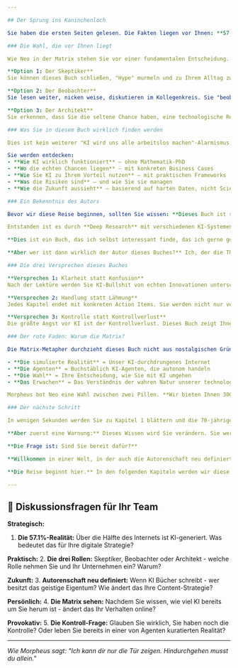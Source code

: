 ```yaml
---

## Der Sprung ins Kaninchenloch

Sie haben die ersten Seiten gelesen. Die Fakten liegen vor Ihnen: **57,1% des Internets ist KI-generiert. 847 Agenten treffen in diesem Moment Entscheidungen. Ihre Realität ist bereits durchdrungen von künstlicher Intelligenz.**

### Die Wahl, die vor Ihnen liegt

Wie Neo in der Matrix stehen Sie vor einer fundamentalen Entscheidung. Aber anders als im Film gibt es hier keine blaue Pille, die Sie in behagliche Unwissenheit zurückführt. **Die Transformation hat bereits begonnen.** Die einzige Wahl ist, wie Sie darauf reagieren.

**Option 1: Der Skeptiker**  
Sie können dieses Buch schließen, "Hype" murmeln und zu Ihrem Alltag zurückkehren. In 18 Monaten werden Sie sich wundern, warum Ihre Konkurrenten plötzlich doppelt so effizient sind. In 3 Jahren werden Sie verstehen – zu spät.

**Option 2: Der Beobachter**  
Sie lesen weiter, nicken weise, diskutieren im Kollegenkreis. Sie "beobachten die Entwicklung" und warten auf den "richtigen Moment". Spoiler: Der richtige Moment war gestern.

**Option 3: Der Architekt**  
Sie erkennen, dass Sie die seltene Chance haben, eine technologische Revolution mitzugestalten. Nicht als Opfer, sondern als aktiver Teilnehmer. **Sie werden zum Architekten Ihrer eigenen KI-unterstützten Zukunft.**

### Was Sie in diesem Buch wirklich finden werden

Dies ist kein weiterer "KI wird uns alle arbeitslos machen"-Alarmismus. Es ist auch kein "KI löst alle Probleme"-Evangelium. **Es ist eine nüchterne, praxisorientierte Analyse der größten technologischen Umwälzung seit der Industrialisierung.**

Sie werden entdecken:
- **Wie KI wirklich funktioniert** – ohne Mathematik-PhD
- **Wo die echten Chancen liegen** – mit konkreten Business Cases
- **Wie Sie KI zu Ihrem Vorteil nutzen** – mit praktischen Frameworks
- **Was die Risiken sind** – und wie Sie sie managen
- **Wie die Zukunft aussieht** – basierend auf harten Daten, nicht Science Fiction

### Ein Bekenntnis des Autors

Bevor wir diese Reise beginnen, sollten Sie wissen: **Dieses Buch ist selbst ein Produkt der KI-Revolution, die es beschreibt.**

Entstanden ist es durch **Deep Research** mit verschiedenen KI-Systemen, durch die Entwicklung spezialisierter Prompt-Frameworks und durch hunderte Stunden intensiver Zusammenarbeit zwischen Mensch und Maschine. Als Autor durfte ich zusehen, wie die KI das Buch Buchstabe für Buchstabe schrieb – ein faszinierender Prozess, der zugleich produktiv und verstörend war.

**Dies ist ein Buch, das ich selbst interessant finde, das ich gerne geschrieben hätte, aber wohl möglich niemals die Zeit gefunden hätte zu schreiben.** Die KI hat nicht nur recherchiert und formuliert – sie hat strukturiert, argumentiert und sogar kreative Verbindungen hergestellt, die mir selbst nicht eingefallen wären.

**Aber wer ist dann wirklich der Autor dieses Buches?** Ich, der die Themen vorgab, das Framework entwickelte und die Ergebnisse kuratierte? Oder die KI, die den Großteil der Recherche, Formulierung und Strukturierung übernahm? Diese Frage ist mehr als akademisch – sie ist das Herzstück unserer neuen Realität.

### Die drei Versprechen dieses Buches

**Versprechen 1: Klarheit statt Konfusion**  
Nach der Lektüre werden Sie KI-Bullshit von echten Innovationen unterscheiden können. Sie werden die richtigen Fragen stellen und fundierte Entscheidungen treffen.

**Versprechen 2: Handlung statt Lähmung**  
Jedes Kapitel endet mit konkreten Action Items. Sie werden nicht nur verstehen, sondern handeln können. Heute, morgen, nächste Woche.

**Versprechen 3: Kontrolle statt Kontrollverlust**  
Die größte Angst vor KI ist der Kontrollverlust. Dieses Buch zeigt Ihnen, wie Sie die Kontrolle behalten – oder zurückgewinnen.

### Der rote Faden: Warum die Matrix?

Die Matrix-Metapher durchzieht dieses Buch nicht aus nostalgischen Gründen. Sie ist die perfekte Allegorie für unsere Zeit:

- **Die simulierte Realität** = Unser KI-durchdrungenes Internet
- **Die Agenten** = Buchstäblich KI-Agenten, die autonom handeln
- **Die Wahl** = Ihre Entscheidung, wie Sie mit KI umgehen
- **Das Erwachen** = Das Verständnis der wahren Natur unserer technologischen Realität

Morpheus bot Neo eine Wahl zwischen zwei Pillen. **Wir bieten Ihnen 300 Seiten Wissen, Werkzeuge und Wegweiser.**

### Der nächste Schritt

In wenigen Sekunden werden Sie zu Kapitel 1 blättern und die 70-jährige Geschichte der KI erkunden. Sie werden verstehen, warum gerade JETZT der Wendepunkt ist. Sie werden sehen, wie aus akademischen Träumen industrielle Realität wurde.

**Aber zuerst eine Warnung:** Dieses Wissen wird Sie verändern. Sie werden die Welt mit anderen Augen sehen. E-Mails, Social Media Posts, Nachrichtenartikel – nichts wird mehr selbstverständlich menschlich erscheinen. Sie werden die Matrix sehen.

**Die Frage ist: Sind Sie bereit dafür?**

**Willkommen in einer Welt, in der auch die Autorenschaft neu definiert wird.**

**Die Reise beginnt hier.** In den folgenden Kapiteln werden wir diese neue Realität erkunden – von den technischen Fundamenten bis zu den gesellschaftlichen Auswirkungen einer Welt, in der die Grenzen zwischen Mensch und Maschine, zwischen real und künstlich, zunehmend verschwimmen.

---
```


## 💭 Diskussionsfragen für Ihr Team

**Strategisch:**
1. **Die 57.1%-Realität:** Über die Hälfte des Internets ist KI-generiert. Was bedeutet das für Ihre digitale Strategie?

**Praktisch:**
2. **Die drei Rollen:** Skeptiker, Beobachter oder Architekt - welche Rolle nehmen Sie und Ihr Unternehmen ein? Warum?

**Zukunft:**
3. **Autorenschaft neu definiert:** Wenn KI Bücher schreibt - wer besitzt das geistige Eigentum? Wie ändert das Ihre Content-Strategie?

**Persönlich:**
4. **Die Matrix sehen:** Nachdem Sie wissen, wie viel KI bereits um Sie herum ist - ändert das Ihr Verhalten online?

**Provokativ:**
5. **Die Kontroll-Frage:** Glauben Sie wirklich, Sie haben noch die Kontrolle? Oder leben Sie bereits in einer von Agenten kuratierten Realität?

---

*Wie Morpheus sagt: "Ich kann dir nur die Tür zeigen. Hindurchgehen musst du allein."*
